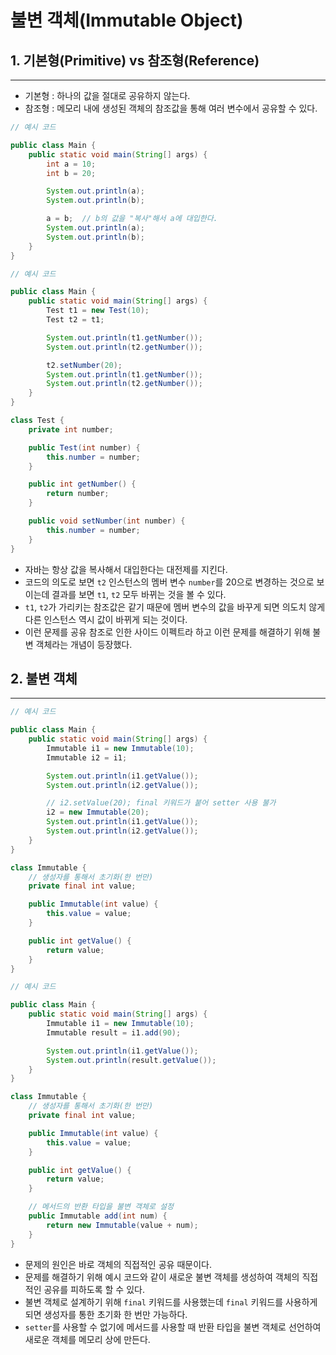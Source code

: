 # 불변 객체(Immutable Object)

## 1. 기본형(Primitive) vs 참조형(Reference)

---

- 기본형 : 하나의 값을 절대로 공유하지 않는다.
- 참조형 : 메모리 내에 생성된 객체의 참조값을 통해 여러 변수에서 공유할 수 있다.

```java
// 예시 코드

public class Main {
    public static void main(String[] args) {
        int a = 10;
        int b = 20;

        System.out.println(a);
        System.out.println(b);

        a = b;  // b의 값을 "복사"해서 a에 대입한다.
        System.out.println(a);
        System.out.println(b);
    }
}
```

```java
// 예시 코드

public class Main {
    public static void main(String[] args) {
        Test t1 = new Test(10);
        Test t2 = t1;

        System.out.println(t1.getNumber());
        System.out.println(t2.getNumber());

        t2.setNumber(20);
        System.out.println(t1.getNumber());
        System.out.println(t2.getNumber());
    }
}

class Test {
    private int number;

    public Test(int number) {
        this.number = number;
    }

    public int getNumber() {
        return number;
    }

    public void setNumber(int number) {
        this.number = number;
    }
}
```

- 자바는 항상 값을 복사해서 대입한다는 대전제를 지킨다.
- 코드의 의도로 보면 `t2` 인스턴스의 멤버 변수 `number`를 20으로 변경하는 것으로 보이는데 결과를 보면 `t1`, `t2` 모두 바뀌는 것을 볼 수 있다.
- `t1`, `t2`가 가리키는 참조값은 같기 때문에 멤버 변수의 값을 바꾸게 되면 의도치 않게 다른 인스턴스 역시 값이 바뀌게 되는 것이다.
- 이런 문제를 공유 참조로 인한 사이드 이펙트라 하고 이런 문제를 해결하기 위해 불변 객체라는 개념이 등장했다.

## 2. 불변 객체

---

```java
// 예시 코드

public class Main {
    public static void main(String[] args) {
        Immutable i1 = new Immutable(10);
        Immutable i2 = i1;

        System.out.println(i1.getValue());
        System.out.println(i2.getValue());

        // i2.setValue(20); final 키워드가 붙어 setter 사용 불가
        i2 = new Immutable(20);
        System.out.println(i1.getValue());
        System.out.println(i2.getValue());
    }
}

class Immutable {
    // 생성자를 통해서 초기화(한 번만)
    private final int value;

    public Immutable(int value) {
        this.value = value;
    }

    public int getValue() {
        return value;
    }
}
```

```java
// 예시 코드

public class Main {
    public static void main(String[] args) {
        Immutable i1 = new Immutable(10);
        Immutable result = i1.add(90);

        System.out.println(i1.getValue());
        System.out.println(result.getValue());
    }
}

class Immutable {
    // 생성자를 통해서 초기화(한 번만)
    private final int value;

    public Immutable(int value) {
        this.value = value;
    }

    public int getValue() {
        return value;
    }

    // 메서드의 반환 타입을 불변 객체로 설정
    public Immutable add(int num) {
        return new Immutable(value + num);
    }
}
```

- 문제의 원인은 바로 객체의 직접적인 공유 때문이다.
- 문제를 해결하기 위해 예시 코드와 같이 새로운 불변 객체를 생성하여 객체의 직접적인 공유를 피하도록 할 수 있다.
- 불변 객체로 설계하기 위해 `final` 키워드를 사용했는데 `final` 키워드를 사용하게 되면 생성자를 통한 초기화 한 번만 가능하다.
- `setter`를 사용할 수 없기에 메서드를 사용할 때 반환 타입을 불변 객체로 선언하여 새로운 객체를 메모리 상에 만든다.